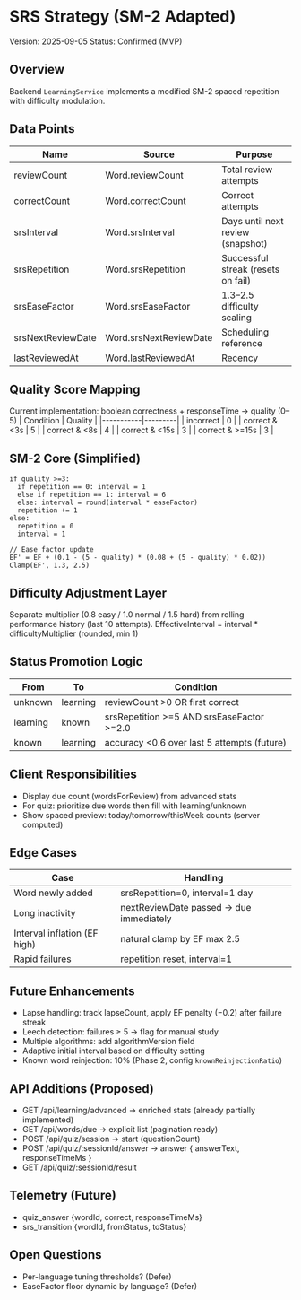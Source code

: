 # SRS Strategy (SM-2 Adapted)
Version: 2025-09-05
Status: Confirmed (MVP)

## Overview
Backend `LearningService` implements a modified SM-2 spaced repetition with difficulty modulation.

## Data Points
| Name | Source | Purpose |
|------|--------|---------|
| reviewCount | Word.reviewCount | Total review attempts |
| correctCount | Word.correctCount | Correct attempts |
| srsInterval | Word.srsInterval | Days until next review (snapshot) |
| srsRepetition | Word.srsRepetition | Successful streak (resets on fail) |
| srsEaseFactor | Word.srsEaseFactor | 1.3–2.5 difficulty scaling |
| srsNextReviewDate | Word.srsNextReviewDate | Scheduling reference |
| lastReviewedAt | Word.lastReviewedAt | Recency |

## Quality Score Mapping
Current implementation: boolean correctness + responseTime -> quality (0–5)
| Condition | Quality |
|-----------|---------|
| incorrect | 0 |
| correct & <3s | 5 |
| correct & <8s | 4 |
| correct & <15s | 3 |
| correct & >=15s | 3 |

## SM-2 Core (Simplified)
```
if quality >=3:
  if repetition == 0: interval = 1
  else if repetition == 1: interval = 6
  else: interval = round(interval * easeFactor)
  repetition += 1
else:
  repetition = 0
  interval = 1

// Ease factor update
EF' = EF + (0.1 - (5 - quality) * (0.08 + (5 - quality) * 0.02))
Clamp(EF', 1.3, 2.5)
```

## Difficulty Adjustment Layer
Separate multiplier (0.8 easy / 1.0 normal / 1.5 hard) from rolling performance history (last 10 attempts).
EffectiveInterval = interval * difficultyMultiplier (rounded, min 1)

## Status Promotion Logic
| From | To | Condition |
|------|----|-----------|
| unknown | learning | reviewCount >0 OR first correct |
| learning | known | srsRepetition >=5 AND srsEaseFactor >=2.0 |
| known | learning | accuracy <0.6 over last 5 attempts (future) |

## Client Responsibilities
- Display due count (wordsForReview) from advanced stats
- For quiz: prioritize due words then fill with learning/unknown
- Show spaced preview: today/tomorrow/thisWeek counts (server computed)

## Edge Cases
| Case | Handling |
|------|----------|
| Word newly added | srsRepetition=0, interval=1 day |
| Long inactivity | nextReviewDate passed -> due immediately |
| Interval inflation (EF high) | natural clamp by EF max 2.5 |
| Rapid failures | repetition reset, interval=1 |

## Future Enhancements
- Lapse handling: track lapseCount, apply EF penalty (−0.2) after failure streak
- Leech detection: failures ≥ 5 → flag for manual study
- Multiple algorithms: add algorithmVersion field
- Adaptive initial interval based on difficulty setting
- Known word reinjection: 10% (Phase 2, config `knownReinjectionRatio`)

## API Additions (Proposed)
- GET /api/learning/advanced -> enriched stats (already partially implemented)
- GET /api/words/due -> explicit list (pagination ready)
- POST /api/quiz/session -> start (questionCount)
- POST /api/quiz/:sessionId/answer -> answer { answerText, responseTimeMs }
- GET /api/quiz/:sessionId/result

## Telemetry (Future)
- quiz_answer {wordId, correct, responseTimeMs}
- srs_transition {wordId, fromStatus, toStatus}

## Open Questions
- Per-language tuning thresholds? (Defer)
- EaseFactor floor dynamic by language? (Defer)
